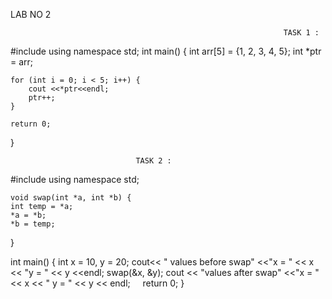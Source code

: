 LAB NO 2 


                                                                 TASK 1 : 


#include<iostream>
using namespace std;
int main()
 {
 	int arr[5] = {1, 2, 3, 4, 5};
    int *ptr = arr;

    for (int i = 0; i < 5; i++) {
        cout <<*ptr<<endl;
        ptr++;
    }

    return 0;
}

 
                                TASK 2 :


#include<iostream>
using namespace std;

 
 	void swap(int *a, int *b) {
    int temp = *a;
    *a = *b;
    *b = temp;
}

int main() {
    int x = 10, y = 20;
    cout<< " values before swap" <<"x = " << x << "y = " << y <<endl;
    swap(&x, &y);
    cout << "values after swap"  <<"x = " << x << " y = " << y << endl;
    return 0;
}
